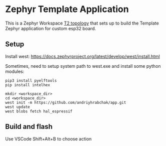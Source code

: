 # Zephyr Template Application

This is a Zephyr Workspace
[T2 topology](https://docs.zephyrproject.org/latest/develop/west/workspaces.html#t2-star-topology-application-is-the-manifest-repository)
that sets up to build the Template Zephyr application for custom esp32 board.

## Setup

Install west: https://docs.zephyrproject.org/latest/develop/west/install.html

Sometimes, need to setup system path to west.exe and install some python modules:

```
pip3 install pyelftools
pip install intelhex

```

```
mkdir <workspace_dir>
cd <workspace_dir>
west init -m https://github.com/andriyhrabchak/app.git
west update
west blobs fetch hal_espressif
```

## Build and flash
Use VSCode Shift+Alt+B to choose action